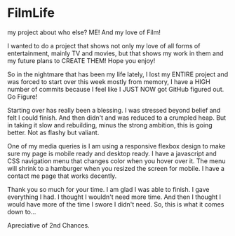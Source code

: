 # FilmLife
my project about who else? ME! And my love of Film!

I wanted to do a project that shows not only my love
of all forms of entertainment, mainly TV and movies,
but that shows my work in them and my future plans
to CREATE THEM! Hope you enjoy!

So in the nightmare that has been my life lately,
I lost my ENTIRE project and was forced to start
over this week mostly from memory, I have a HIGH number
of commits because I feel like I JUST NOW got GitHub figured
out. Go Figure!

Starting over has really been a blessing. I was stressed beyond
belief and felt I could finish. And then didn't and was reduced to
a crumpled heap.  But in taking it slow and rebuilding, minus the
strong ambition, this is going better. Not as flashy but valiant.

One of my media queries is I am using a responsive flexbox design 
to make sure my page is mobile ready and desktop ready. I have a 
javascript and CSS navigation menu that changes color when you hover 
over it. The menu will shrink to a hamburger when you resized the screen for mobile. 
I have a contact me page that works decently.

Thank you so much for your time.  I am glad I was able to finish. I gave
everything I had. I thought I wouldn't need more time.  And then I thought 
I would have more of the time I swore I didn't need.  So, this is what it comes down to...

Apreciative of 2nd Chances.